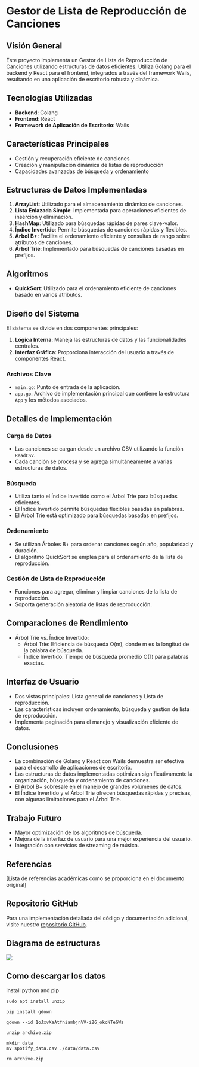 # Gestor de Lista de Reproducción de Canciones

## Visión General
Este proyecto implementa un Gestor de Lista de Reproducción de Canciones utilizando estructuras de datos eficientes. Utiliza Golang para el backend y React para el frontend, integrados a través del framework Wails, resultando en una aplicación de escritorio robusta y dinámica.

## Tecnologías Utilizadas
- **Backend**: Golang
- **Frontend**: React
- **Framework de Aplicación de Escritorio**: Wails

## Características Principales
- Gestión y recuperación eficiente de canciones
- Creación y manipulación dinámica de listas de reproducción
- Capacidades avanzadas de búsqueda y ordenamiento

## Estructuras de Datos Implementadas
1. **ArrayList**: Utilizado para el almacenamiento dinámico de canciones.
2. **Lista Enlazada Simple**: Implementada para operaciones eficientes de inserción y eliminación.
3. **HashMap**: Utilizado para búsquedas rápidas de pares clave-valor.
4. **Índice Invertido**: Permite búsquedas de canciones rápidas y flexibles.
5. **Árbol B+**: Facilita el ordenamiento eficiente y consultas de rango sobre atributos de canciones.
6. **Árbol Trie**: Implementado para búsquedas de canciones basadas en prefijos.

## Algoritmos
- **QuickSort**: Utilizado para el ordenamiento eficiente de canciones basado en varios atributos.

## Diseño del Sistema
El sistema se divide en dos componentes principales:
1. **Lógica Interna**: Maneja las estructuras de datos y las funcionalidades centrales.
2. **Interfaz Gráfica**: Proporciona interacción del usuario a través de componentes React.

### Archivos Clave
- `main.go`: Punto de entrada de la aplicación.
- `app.go`: Archivo de implementación principal que contiene la estructura `App` y los métodos asociados.

## Detalles de Implementación

### Carga de Datos
- Las canciones se cargan desde un archivo CSV utilizando la función `ReadCSV`.
- Cada canción se procesa y se agrega simultáneamente a varias estructuras de datos.

### Búsqueda
- Utiliza tanto el Índice Invertido como el Árbol Trie para búsquedas eficientes.
- El Índice Invertido permite búsquedas flexibles basadas en palabras.
- El Árbol Trie está optimizado para búsquedas basadas en prefijos.

### Ordenamiento
- Se utilizan Árboles B+ para ordenar canciones según año, popularidad y duración.
- El algoritmo QuickSort se emplea para el ordenamiento de la lista de reproducción.

### Gestión de Lista de Reproducción
- Funciones para agregar, eliminar y limpiar canciones de la lista de reproducción.
- Soporta generación aleatoria de listas de reproducción.

## Comparaciones de Rendimiento
- Árbol Trie vs. Índice Invertido:
  - Árbol Trie: Eficiencia de búsqueda O(m), donde m es la longitud de la palabra de búsqueda.
  - Índice Invertido: Tiempo de búsqueda promedio O(1) para palabras exactas.

## Interfaz de Usuario
- Dos vistas principales: Lista general de canciones y Lista de reproducción.
- Las características incluyen ordenamiento, búsqueda y gestión de lista de reproducción.
- Implementa paginación para el manejo y visualización eficiente de datos.

## Conclusiones
- La combinación de Golang y React con Wails demuestra ser efectiva para el desarrollo de aplicaciones de escritorio.
- Las estructuras de datos implementadas optimizan significativamente la organización, búsqueda y ordenamiento de canciones.
- El Árbol B+ sobresale en el manejo de grandes volúmenes de datos.
- El Índice Invertido y el Árbol Trie ofrecen búsquedas rápidas y precisas, con algunas limitaciones para el Árbol Trie.

## Trabajo Futuro
- Mayor optimización de los algoritmos de búsqueda.
- Mejora de la interfaz de usuario para una mejor experiencia del usuario.
- Integración con servicios de streaming de música.

## Referencias
[Lista de referencias académicas como se proporciona en el documento original]

## Repositorio GitHub
Para una implementación detallada del código y documentación adicional, visite nuestro [repositorio GitHub](https://github.com/eluqm/EDA2024_2).



## Diagrama de estructuras 
<img src="https://res.cloudinary.com/dazt6g3o1/image/upload/v1720733134/t05iw7g2gdw2y50k2rep.png">

## Como descargar los datos
install python and pip

```
sudo apt install unzip

pip install gdown

gdown --id 1oJxvXaAtfniambjnVV-i26_okcNTeGWs

unzip archive.zip

mkdir data
mv spotify_data.csv ./data/data.csv

rm archive.zip
```
